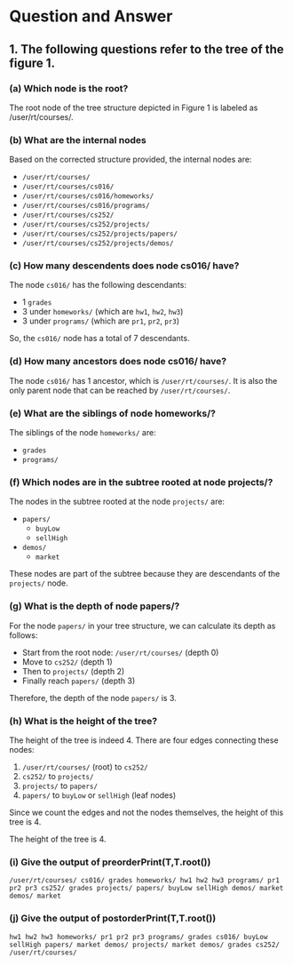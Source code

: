 # Question and Answer

## 1. The following questions refer to the tree of the figure 1.

### (a) Which node is the root?
The root node of the tree structure depicted in Figure 1 is labeled as /user/rt/courses/.

### (b) What are the internal nodes
Based on the corrected structure provided, the internal nodes are:

- `/user/rt/courses/`
- `/user/rt/courses/cs016/`
- `/user/rt/courses/cs016/homeworks/`
- `/user/rt/courses/cs016/programs/`
- `/user/rt/courses/cs252/`
- `/user/rt/courses/cs252/projects/`
- `/user/rt/courses/cs252/projects/papers/`
- `/user/rt/courses/cs252/projects/demos/`

### (c) How many descendents does node cs016/ have?
The node `cs016/` has the following descendants:

- 1 `grades`
- 3 under `homeworks/` (which are `hw1`, `hw2`, `hw3`)
- 3 under `programs/` (which are `pr1`, `pr2`, `pr3`)

So, the `cs016/` node has a total of 7 descendants.

### (d) How many ancestors does node cs016/ have?
The node `cs016/` has 1 ancestor, which is `/user/rt/courses/`. It is also the only parent node that can be reached by `/user/rt/courses/`.

### (e) What are the siblings of node homeworks/?
The siblings of the node `homeworks/` are:

- `grades`
- `programs/`

### (f) Which nodes are in the subtree rooted at node projects/?
The nodes in the subtree rooted at the node `projects/` are:

- `papers/`
  - `buyLow`
  - `sellHigh`
- `demos/`
  - `market`

These nodes are part of the subtree because they are descendants of the `projects/` node.

### (g) What is the depth of node papers/?
For the node `papers/` in your tree structure, we can calculate its depth as follows:

- Start from the root node: `/user/rt/courses/` (depth 0)
- Move to `cs252/` (depth 1)
- Then to `projects/` (depth 2)
- Finally reach `papers/` (depth 3)

Therefore, the depth of the node `papers/` is 3.

### (h) What is the height of the tree?
The height of the tree is indeed 4. There are four edges connecting these nodes:

1. `/user/rt/courses/` (root) to `cs252/`
2. `cs252/` to `projects/`
3. `projects/` to `papers/`
4. `papers/` to `buyLow` or `sellHigh` (leaf nodes)

Since we count the edges and not the nodes themselves, the height of this tree is 4.

The height of the tree is 4.

### (i) Give the output of preorderPrint(T,T.root())
```/user/rt/courses/ cs016/ grades homeworks/ hw1 hw2 hw3 programs/ pr1 pr2 pr3 cs252/ grades projects/ papers/ buyLow sellHigh demos/ market demos/ market```

### (j) Give the output of postorderPrint(T,T.root())
```hw1 hw2 hw3 homeworks/ pr1 pr2 pr3 programs/ grades cs016/ buyLow sellHigh papers/ market demos/ projects/ market demos/ grades cs252/ /user/rt/courses/```